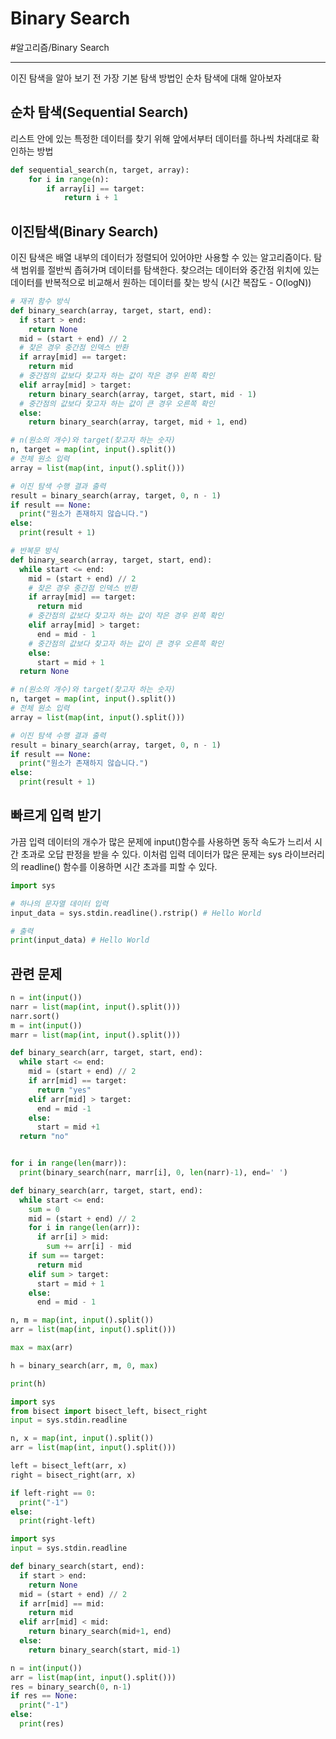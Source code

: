 # Binary Search
#알고리즘/Binary Search

---

이진 탐색을 알아 보기 전 가장 기본 탐색 방법인 순차 탐색에 대해 알아보자

## 순차 탐색(Sequential Search)
리스트 안에 있는 특정한 데이터를 찾기 위해 앞에서부터 데이터를 하나씩 차레대로 확인하는 방법

```python
def sequential_search(n, target, array):
    for i in range(n):
        if array[i] == target:
            return i + 1
```

## 이진탐색(Binary Search)
이진 탐색은 배열 내부의 데이터가 정렬되어 있어야만 사용할 수 있는 알고리즘이다. 탐색 범위를 절반씩 좁혀가며 데이터를 탐색한다. 찾으려는 데이터와 중간점 위치에 있는 데이터를 반복적으로 비교해서 원하는 데이터를 찾는 방식 (시간 복잡도 - O(logN))

```python
# 재귀 함수 방식
def binary_search(array, target, start, end):
  if start > end:
    return None
  mid = (start + end) // 2
  # 찾은 경우 중간점 인덱스 반환
  if array[mid] == target:
    return mid
  # 중간점의 값보다 찾고자 하는 값이 작은 경우 왼쪽 확인
  elif array[mid] > target:
    return binary_search(array, target, start, mid - 1)
  # 중간점의 값보다 찾고자 하는 값이 큰 경우 오른쪽 확인
  else:
    return binary_search(array, target, mid + 1, end)

# n(원소의 개수)와 target(찾고자 하는 숫자)
n, target = map(int, input().split())
# 전체 원소 입력
array = list(map(int, input().split()))

# 이진 탐색 수행 결과 출력
result = binary_search(array, target, 0, n - 1)
if result == None:
  print("원소가 존재하지 않습니다.")
else:
  print(result + 1)
```

```python
# 반복문 방식
def binary_search(array, target, start, end):
  while start <= end:
    mid = (start + end) // 2
    # 찾은 경우 중간점 인덱스 반환
    if array[mid] == target:
      return mid
    # 중간점의 값보다 찾고자 하는 값이 작은 경우 왼쪽 확인
    elif array[mid] > target:
      end = mid - 1
    # 중간점의 값보다 찾고자 하는 값이 큰 경우 오른쪽 확인
    else:
      start = mid + 1
  return None

# n(원소의 개수)와 target(찾고자 하는 숫자)
n, target = map(int, input().split())
# 전체 원소 입력
array = list(map(int, input().split()))

# 이진 탐색 수행 결과 출력
result = binary_search(array, target, 0, n - 1)
if result == None:
  print("원소가 존재하지 않습니다.")
else:
  print(result + 1)
```

## 빠르게 입력 받기
가끔 입력 데이터의 개수가 많은 문제에 input()함수를 사용하면 동작 속도가 느리서 시간 초과로 오답 판정을 받을 수 있다. 이처럼 입력 데이터가 많은 문제는 sys 라이브러리의 readline() 함수를 이용하면 시간 초과를 피할 수 있다.

```python
import sys

# 하나의 문자열 데이터 입력
input_data = sys.stdin.readline().rstrip() # Hello World

# 출력
print(input_data) # Hello World

```

## 관련 문제

```python
n = int(input())
narr = list(map(int, input().split()))
narr.sort()
m = int(input())
marr = list(map(int, input().split()))

def binary_search(arr, target, start, end):
  while start <= end:
    mid = (start + end) // 2
    if arr[mid] == target:
      return "yes"
    elif arr[mid] > target:
      end = mid -1
    else:
      start = mid +1
  return "no"


for i in range(len(marr)):
  print(binary_search(narr, marr[i], 0, len(narr)-1), end=' ')
```

```python
def binary_search(arr, target, start, end):
  while start <= end:
    sum = 0
    mid = (start + end) // 2
    for i in range(len(arr)):
      if arr[i] > mid:
        sum += arr[i] - mid
    if sum == target:
      return mid
    elif sum > target:
      start = mid + 1
    else:
      end = mid - 1

n, m = map(int, input().split())
arr = list(map(int, input().split()))

max = max(arr)

h = binary_search(arr, m, 0, max)

print(h)
```

```python
import sys
from bisect import bisect_left, bisect_right
input = sys.stdin.readline

n, x = map(int, input().split())
arr = list(map(int, input().split()))

left = bisect_left(arr, x)
right = bisect_right(arr, x)

if left-right == 0:
  print("-1")
else:
  print(right-left)
```

```python
import sys
input = sys.stdin.readline

def binary_search(start, end):
  if start > end:
    return None
  mid = (start + end) // 2
  if arr[mid] == mid:
    return mid
  elif arr[mid] < mid:
    return binary_search(mid+1, end)
  else:
    return binary_search(start, mid-1)

n = int(input())
arr = list(map(int, input().split()))
res = binary_search(0, n-1)
if res == None:
  print("-1")
else:
  print(res)
```